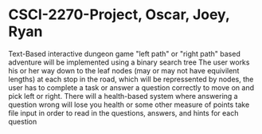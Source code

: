 # CSCI-2270-Project, Oscar, Joey, Ryan
Text-Based interactive dungeon game
"left path" or "right path" based adventure
will be implemented using a binary search tree
The user works his or her way down to the leaf nodes (may or may not have equivilent lengths)
at each stop in the road, which will be repressented by nodes, the user has to complete a task or answer a question correctly to move on and pick left or right.
There will a health-based system where answering a question wrong will lose you health or some other measure of points
take file input in order to read in the questions, answers, and hints for each question
